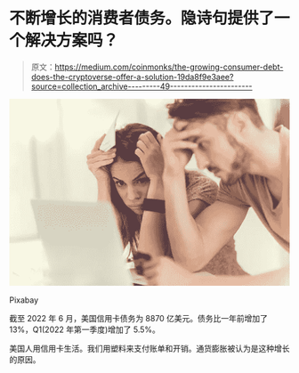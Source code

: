 # 不断增长的消费者债务。隐诗句提供了一个解决方案吗？

> 原文：<https://medium.com/coinmonks/the-growing-consumer-debt-does-the-cryptoverse-offer-a-solution-19da8f9e3aee?source=collection_archive---------49----------------------->

![](img/c68cea73ddc7f8249ab62cd6b74c366d.png)

Pixabay

截至 2022 年 6 月，美国信用卡债务为 8870 亿美元。债务比一年前增加了 13%，Q1(2022 年第一季度)增加了 5.5%。

美国人用信用卡生活。我们用塑料来支付账单和开销。通货膨胀被认为是这种增长的原因。